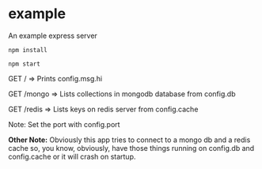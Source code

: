 # example
An example express server

`npm install`

`npm start`

GET / => Prints config.msg.hi

GET /mongo => Lists collections in mongodb database from config.db

GET /redis => Lists keys on redis server from config.cache

Note: Set the port with config.port

**Other Note:** Obviously this app tries to connect to a mongo db and a redis cache so, you know, obviously, have those things running on config.db and config.cache or it will crash on startup.
